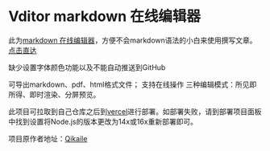 # Vditor markdown 在线编辑器

此为[markdown 在线编辑器](https://www.levifreedexiaowu.me)，方便不会markdown语法的小白来使用撰写文章。
[点击直达](https://www.levifreedexiaowu.me)

缺少设置字体颜色功能以及不能自动推送到GitHub

可导出markdown、pdf、html格式文件；
支持在线操作
三种编辑模式：所见即所得、即时渲染、分屏预览。

此项目可拉取到自己仓库之后到[vercel](https://vercel.com)进行部署。如部署失败，请到部署项目面板中找到设置将Node.js的版本更改为14x或16x重新部署即可。


项目原作者地址：[Qikaile](https://github.com/Qikaile/markdown-online-editor)

